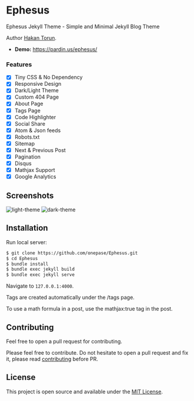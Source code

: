 # Ephesus

Ephesus Jekyll Theme - Simple and Minimal Jekyll Blog Theme

Author [Hakan Torun](https://hakan.io).

- **Demo:** https://pardin.us/ephesus/

### Features

- [x] Tiny CSS & No Dependency
- [x] Responsive Design
- [x] Dark/Light Theme
- [x] Custom 404 Page
- [x] About Page
- [x] Tags Page
- [x] Code Highlighter
- [x] Social Share
- [x] Atom & Json feeds
- [x] Robots.txt
- [x] Sitemap
- [x] Next & Previous Post
- [x] Pagination
- [x] Disqus
- [x] Mathjax Support
- [x] Google Analytics

## Screenshots

![light-theme](https://github.com/onepase/Ephesus/blob/master/light.jpg)
![dark-theme](https://github.com/onepase/Ephesus/blob/master/dark.jpg)

## Installation

Run local server:

```bash
$ git clone https://github.com/onepase/Ephesus.git
$ cd Ephesus
$ bundle install
$ bundle exec jekyll build
$ bundle exec jekyll serve
```

Navigate to `127.0.0.1:4000`.

Tags are created automatically under the /tags page.

To use a math formula in a post, use the mathjax:true tag in the post.

## Contributing

Feel free to open a pull request for contributing.

Please feel free to contribute. Do not hesitate to open a pull request and fix it, please read [contributing](./CONTRIBUTING.md) before PR.

## License

This project is open source and available under the [MIT License](LICENSE.md).
